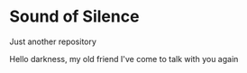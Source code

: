 # Sound of Silence
Just another repository

Hello darkness, my old friend
I've come to talk with you again
